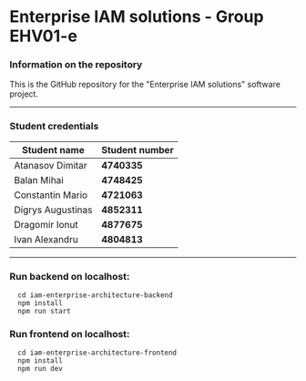 # Enterprise IAM solutions - Group EHV01-e

### Information on the repository

This is the GitHub repository for the "Enterprise IAM solutions" software project.
___

### Student credentials

| Student name       | Student number     |
|--------------------|--------------------|
| Atanasov Dimitar   | **4740335**        | 
| Balan Mihai        | **4748425**        |
| Constantin Mario   | **4721063**        |   
| Digrys Augustinas  | **4852311**        | 
| Dragomir Ionut     | **4877675**        | 
| Ivan Alexandru     | **4804813**        | 
___


### Run backend on localhost:
```
  cd iam-enterprise-architecture-backend
  npm install
  npm run start
```

### Run frontend on localhost:
```
  cd iam-enterprise-architecture-frontend
  npm install
  npm run dev
```
